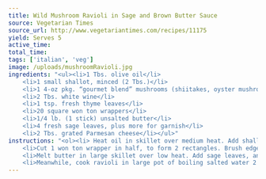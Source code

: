 ```yaml
---
title: Wild Mushroom Ravioli in Sage and Brown Butter Sauce
source: Vegetarian Times
source_url: http://www.vegetariantimes.com/recipes/11175
yield: Serves 5
active_time: 
total_time: 
tags: ['italian', 'veg']
image: /uploads/mushroomRavioli.jpg
ingredients: "<ul><li>1 Tbs. olive oil</li>
	<li>1 small shallot, minced (2 Tbs.)</li>
	<li>1 4-oz pkg. “gourmet blend” mushrooms (shiitakes, oyster mushrooms, and baby bellas), diced</li>
	<li>2 Tbs. white wine</li>
	<li>1 tsp. fresh thyme leaves</li>
	<li>20 square won ton wrappers</li>
	<li>1/4 lb. (1 stick) unsalted butter</li>
	<li>4 fresh sage leaves, plus more for garnish</li>
	<li>2 Tbs. grated Parmesan cheese</li></ul>"
instructions: "<ol><li>	Heat oil in skillet over medium heat. Add shallot, and sauté 2 minutes. Add mushrooms, and cook 7 to 10 minutes, or until softened. Add wine and thyme, and cook 2 minutes. Season with salt and pepper, if desired. Cool.</li>
	<li>Cut 1 won ton wrapper in half, to form 2 rectangles. Brush edges of won ton half with water, and place 1 tsp. mushroom mixture on one side. Fold won ton wrapper in half to make square ravioli, pressing on edges to seal. Place on baking sheet. Repeat with remaining won ton wrappers and filling.</li>
	<li>Melt butter in large skillet over low heat. Add sage leaves, and cook 8 to 10 minutes, or until fatty solids in butter sink to bottom of saucepan and turn nutty brown.</li>
	<li>Meanwhile, cook ravioli in large pot of boiling salted water 2 minutes, or until they float to top. Transfer to skillet with slotted spoon, and toss to coat with brown butter sauce. Season with salt and pepper, if desired, and sprinkle with cheese.</li></ol>"
---
```

